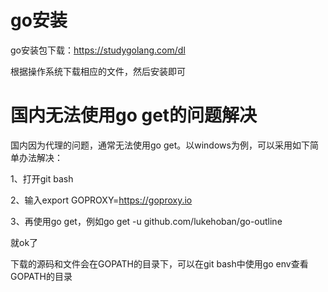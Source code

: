 
# go安装

go安装包下载：https://studygolang.com/dl

根据操作系统下载相应的文件，然后安装即可

# 国内无法使用go get的问题解决

国内因为代理的问题，通常无法使用go get。以windows为例，可以采用如下简单办法解决：

1、打开git bash

2、输入export GOPROXY=https://goproxy.io

3、再使用go get，例如go get -u github.com/lukehoban/go-outline

就ok了

下载的源码和文件会在GOPATH的目录下，可以在git bash中使用go env查看GOPATH的目录
